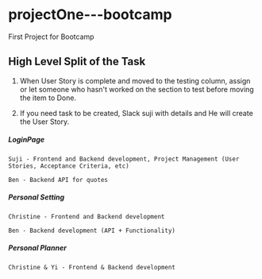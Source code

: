 # projectOne---bootcamp

First Project for Bootcamp

## High Level Split of the Task

1. When User Story is complete and moved to the testing column, assign or let someone who hasn't worked on the section to test before moving the item to Done.

2. If you need task to be created, Slack suji with details and He will create the User Story.

##### LoginPage

```
Suji - Frontend and Backend development, Project Management (User Stories, Acceptance Criteria, etc)

Ben - Backend API for quotes
```

##### Personal Setting

```
Christine - Frontend and Backend development

Ben - Backend development (API + Functionality)
```

##### Personal Planner

```
Christine & Yi - Frontend & Backend development

```
